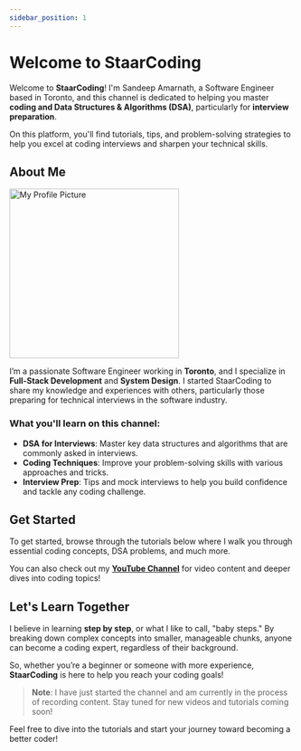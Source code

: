 ```yaml
---
sidebar_position: 1
---
```


# Welcome to StaarCoding

Welcome to **StaarCoding**! I'm Sandeep Amarnath, a Software Engineer based in Toronto, and this channel is dedicated to helping you master **coding and Data Structures & Algorithms (DSA)**, particularly for **interview preparation**.

On this platform, you'll find tutorials, tips, and problem-solving strategies to help you excel at coding interviews and sharpen your technical skills.

## About Me

<img src="/img/profile_pic.jpg" alt="My Profile Picture" width="300" />

I’m a passionate Software Engineer working in **Toronto**, and I specialize in **Full-Stack Development** and **System Design**. I started StaarCoding to share my knowledge and experiences with others, particularly those preparing for technical interviews in the software industry.

### What you'll learn on this channel:

- **DSA for Interviews**: Master key data structures and algorithms that are commonly asked in interviews.
- **Coding Techniques**: Improve your problem-solving skills with various approaches and tricks.
- **Interview Prep**: Tips and mock interviews to help you build confidence and tackle any coding challenge.

## Get Started

To get started, browse through the tutorials below where I walk you through essential coding concepts, DSA problems, and much more.

You can also check out my **[YouTube Channel](https://youtube.com/yourchannel)** for video content and deeper dives into coding topics!

## Let's Learn Together

I believe in learning **step by step**, or what I like to call, "baby steps." By breaking down complex concepts into smaller, manageable chunks, anyone can become a coding expert, regardless of their background.

So, whether you’re a beginner or someone with more experience, **StaarCoding** is here to help you reach your coding goals!

> **Note**: I have just started the channel and am currently in the process of recording content. Stay tuned for new videos and tutorials coming soon!

Feel free to dive into the tutorials and start your journey toward becoming a better coder!
